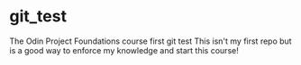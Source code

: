 # git_test
The Odin Project Foundations course first git test
This isn't my first repo but is a good way to enforce my knowledge and start this course!